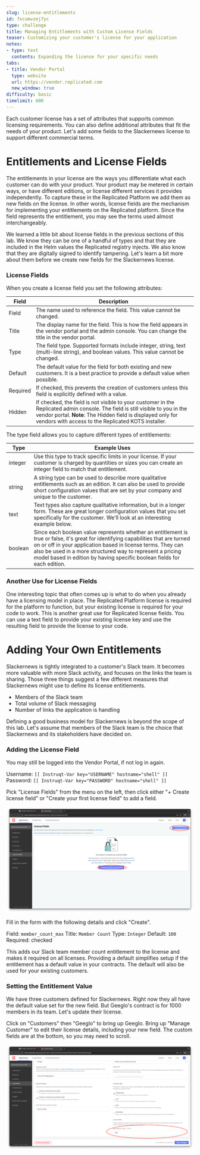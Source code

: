 ```yaml
---
slug: license-entitlements
id: fxcumvzej7yc
type: challenge
title: Managing Entitlements with Custom License Fields
teaser: Customizing your customer's license for your application
notes:
- type: text
  contents: Expanding the license for your specific needs
tabs:
- title: Vendor Portal
  type: website
  url: https://vendor.replicated.com
  new_window: true
difficulty: basic
timelimit: 600
---
```


Each customer license has a set of attributes that supports common licensing
requirements. You can also define additional attributes that fit the needs of
your product. Let's add some fields to the Slackernews license to support
different commercial terms.

Entitlements and License Fields
===============================

The entitlements in your license are the ways you differentiate what each
customer can do with your product. Your product may be metered in certain ways,
or have different editions, or license different services it provides
independently. To capture these in the Replicated Platform we add them as new
fields on the license. In other words, license fields are the mechanism for
implementing your entitlements on the Replicated platform. Since the field
represents the entitlement, you may see the terms used almost interchangeably.

We learned a little bit about license fields in the previous sections of this
lab. We know they can be one of a handful of types and that they are included
in the Helm values the Replicated registry injects. We also know that they are
digitally signed to identify tampering. Let's learn a bit more about them
before we create new fields for the Slackernews license.

### License Fields

When you create a license field you set the following attributes:

<table>
  <thead>
    <tr>
      <th>Field</th>
      <th>Description</th>
    </tr>
  </thead>

  <tbody>
    <tr>
      <td>Field</td>
      <td>The name used to reference the field. This value cannot
      be changed.</td>
    </tr>
    <tr>
      <td>Title</td>
      <td>The display name for the field. This is how the field
      appears in the vendor portal and the admin console. You can
      change the title in the vendor portal.</td>
    </tr>
    <tr>
      <td>Type</td>
      <td>The field type. Supported formats include integer,
      string, text (multi-line string), and boolean values. This
      value cannot be changed.</td>
    </tr>
    <tr>
      <td>Default</td>
      <td>The default value for the field for both existing and
      new customers. It is a best practice to provide a default
      value when possible.</td>
    </tr>
    <tr>
      <td>Required</td>
      <td>If checked, this prevents the creation of customers
      unless this field is explicitly defined with a value.</td>
    </tr>
    <tr>
      <td>Hidden</td>
      <td>If checked, the field is not visible to your customer
      in the Replicated admin console. The field is still visible
      to you in the vendor portal. <strong>Note</strong>: The
      Hidden field is displayed only for vendors with access to
      the Replicated KOTS installer.</td>
    </tr>
  </tbody>
</table>

The type field allows you to capture different types of entitlements:

<table>
  <thead>
    <tr>
      <th>Type</th>
      <th>Example Uses</th>
    </tr>
  </thead>
  <tbody>
    <tr>
      <td>integer</td>
      <td>
        Use this type to track specific limits in your license. If your
        customer is charged by quantities or sizes you can create an integer
        field to match that entitlement.
      </td>
    </tr>
    <tr>
      <td>string</td>
      <td>
         A string type can be used to describe more qualitative entitlements
         such as an edition. It can also be used to provide short configuration
         values that are set by your company and unique to the customer.
      </td>
    </tr>
    <tr>
      <td> text</td>
      <td>
         Text types also capture qualitative information, but in a longer form.
         These are great longer configuration values that you set specifically
         for the customer. We'll look at an interesting example below.
      </td>
    </tr>
    <tr>
      <td>boolean</td>
      <td>
        Since each boolean value represents whether an entitlement is true or
        false, it's great for identifying capabilities that are turned on or
        off in your application based in license terms. They can also be used
        in a more structured way to represent a pricing model based in edition
        by having specific boolean fields for each edition.
      </td>
    </tr>
  </tbody>
</table>

### Another Use for License Fields

One interesting topic that often comes up is what to do when you already have a
licensing model in place. The Replicated Platform license is required for the
platform to function, but your existing license is required for your code to
work. This is another great use for Replicated license fields. You can use a
text field to provide your existing license key and use the resulting field to
provide the license to your code.

Adding Your Own Entitlements
============================

Slackernews is tightly integrated to a customer's Slack team. It becomes more
valuable with more Slack activity, and focuses on the links the team is
sharing. Those three things suggest a few different measures that Slackernews
might use to define its license entitlements.

* Members of the Slack team
* Total volume of Slack messaging
* Number of links the application is handling

Defining a good business model for Slackernews is beyond the scope of this
lab. Let's assume that members of the Slack team is the choice that Slackernews
and its stakeholders have decided on.

### Adding the License Field

You may still be logged into the Vendor Portal, if not log in again.

Username: `[[ Instruqt-Var key="USERNAME" hostname="shell" ]]`<br/>
Password: `[[ Instruqt-Var key="PASSWORD" hostname="shell" ]]`

Pick "License Fields" from the menu on the left, then click either "+ Create
license field" or "Create your first license field" to add a field.

![Creating your first license field](../assets/create-a-license-field.png)

Fill in the form with the following details and click "Create".

Field: `member_count_max`
Title: `Member Count`
Type: `Integer`
Default: `100`
Required: checked

This adds our Slack team member count entitlement to the license and makes it
required on all licenses. Providing a default simplifies setup if the
entitlement has a default value in your contracts. The default will also be
used for your existing customers.

### Setting the Entitlement Value

We have three customers defined for Slackernews. Right now they all have the
default value set for the new field. But Geeglo's contract is for 1000 members
in its team. Let's update their license.

Click on "Customers" then "Geeglo" to bring up Geeglo. Bring up "Manage
Customer" to edit their license details, including your new field. The custom
fields are at the bottom, so you may need to scroll.

![Updating Geeglo's license entitlements](../assets/updating-entitlements.png)


